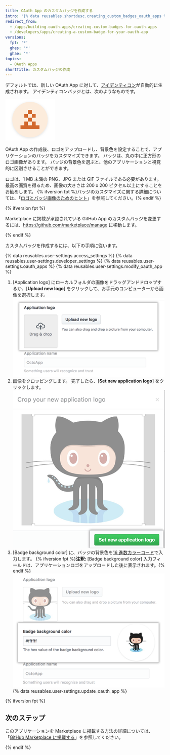 ```yaml
---
title: OAuth App のカスタムバッジを作成する
intro: '{% data reusables.shortdesc.creating_custom_badges_oauth_apps %}'
redirect_from:
  - /apps/building-oauth-apps/creating-custom-badges-for-oauth-apps
  - /developers/apps/creating-a-custom-badge-for-your-oauth-app
versions:
  fpt: '*'
  ghes: '*'
  ghae: '*'
topics:
  - OAuth Apps
shortTitle: カスタムバッジの作成
---
```


デフォルトでは、新しい OAuth App に対して、[アイデンティコン](https://github.com/blog/1586-identicons)が自動的に生成されます。 アイデンティコンバッジとは、次のようなものです。

![アイデンティコン](/assets/images/identicon.png)

OAuth App の作成後、ロゴをアップロードし、背景色を設定することで、アプリケーションのバッジをカスタマイズできます。 バッジは、丸の中に正方形のロゴ画像があります。 バッジの背景色を選ぶと、他のアプリケーションと視覚的に区別させることができます。

ロゴは、1 MB 未満の PNG、JPG または GIF ファイルである必要があります。 最高の画質を得るため、画像の大きさは 200 x 200 ピクセル以上にすることをお勧めします。 {% ifversion fpt %}バッジのカスタマイズに関する詳細については、「[ロゴとバッジ画像のためのヒント](/marketplace/listing-on-github-marketplace/writing-github-marketplace-listing-descriptions/#guidelines-for-logos)」を参照してください。{% endif %}

{% ifversion fpt %}

Marketplace に掲載が承認されている GitHub App のカスタムバッジを変更するには、https://github.com/marketplace/manage に移動します。

{% endif %}

カスタムバッジを作成するには、以下の手順に従います。

{% data reusables.user-settings.access_settings %}
{% data reusables.user-settings.developer_settings %}
{% data reusables.user-settings.oauth_apps %}
{% data reusables.user-settings.modify_oauth_app %}
1. [Application logo] にローカルフォルダの画像をドラッグアンドドロップするか、[**Upload new logo**] をクリックして、お手元のコンピューターから画像を選択します。 ![ロゴをアップロード](/assets/images/oauth-apps/oauth_apps_upload_logo.png)
6. 画像をクロッピングします。 完了したら、[**Set new application logo**] をクリックします。 ![ロゴをトリミングして設定](/assets/images/oauth-apps/oauth_apps_crop_and_set_logo.png)
7. [Badge background color] に、バッジの背景色を[16 進数カラーコード](http://www.color-hex.com/)で入力します。 {% ifversion fpt %}**注釈:** [Badge background color] 入力フィールドは、アプリケーションロゴをアップロードした後に表示されます。{% endif %} ![バッジの背景色](/assets/images/oauth-apps/oauth_apps_badge_background_color.png)
{% data reusables.user-settings.update_oauth_app %}

{% ifversion fpt %}

## 次のステップ

このアプリケーションを Marketplace に掲載する方法の詳細については、「[GitHub Marketplace に掲載する](/marketplace/listing-on-github-marketplace/)」を参照してください。

{% endif %}
